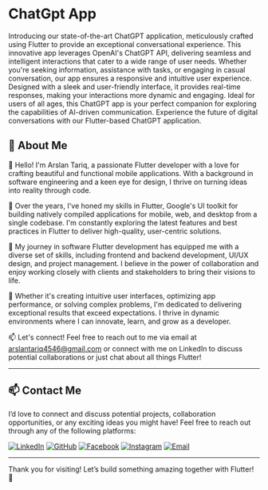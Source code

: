 # ChatGpt App

Introducing our state-of-the-art ChatGPT application, meticulously crafted using Flutter to provide an exceptional conversational experience. This innovative app leverages OpenAI's ChatGPT API, delivering seamless and intelligent interactions that cater to a wide range of user needs. Whether you're seeking information, assistance with tasks, or engaging in casual conversation, our app ensures a responsive and intuitive user experience. Designed with a sleek and user-friendly interface, it provides real-time responses, making your interactions more dynamic and engaging. Ideal for users of all ages, this ChatGPT app is your perfect companion for exploring the capabilities of AI-driven communication. Experience the future of digital conversations with our Flutter-based ChatGPT application.

## 🚀 About Me
👋 Hello! I'm Arslan Tariq, a passionate Flutter developer with a love for crafting beautiful and functional mobile applications. With a background in software engineering and a keen eye for design, I thrive on turning ideas into reality through code.

🚀 Over the years, I've honed my skills in Flutter, Google's UI toolkit for building natively compiled applications for mobile, web, and desktop from a single codebase. I'm constantly exploring the latest features and best practices in Flutter to deliver high-quality, user-centric solutions.

💼 My journey in software Flutter development has equipped me with a diverse set of skills, including frontend and backend development, UI/UX design, and project management. I believe in the power of collaboration and enjoy working closely with clients and stakeholders to bring their visions to life.

🌟 Whether it's creating intuitive user interfaces, optimizing app performance, or solving complex problems, I'm dedicated to delivering exceptional results that exceed expectations. I thrive in dynamic environments where I can innovate, learn, and grow as a developer.

📫 Let's connect! Feel free to reach out to me via email at arslantariq4546@gmail.com or connect with me on LinkedIn to discuss potential collaborations or just chat about all things Flutter!



 ---

## 📫 Contact Me

I’d love to connect and discuss potential projects, collaboration opportunities, or any exciting ideas you might have! Feel free to reach out through any of the following platforms:

[![LinkedIn](https://img.shields.io/badge/-LinkedIn-blue?style=flat-square&logo=linkedin&logoColor=white)](https://www.linkedin.com/in/arslan4546/)
[![GitHub](https://img.shields.io/badge/-GitHub-black?style=flat-square&logo=github&logoColor=white)](https://github.com/Arslan4546)
[![Facebook](https://img.shields.io/badge/-Facebook-1877F2?style=flat-square&logo=facebook&logoColor=white)](https://www.facebook.com/Arslan4546)
[![Instagram](https://img.shields.io/badge/-Instagram-E4405F?style=flat-square&logo=instagram&logoColor=white)](https://www.instagram.com/arslantariq4546)
[![Email](https://img.shields.io/badge/-Email-D14836?style=flat-square&logo=gmail&logoColor=white)](mailto:arslantariq4546@gmail.com)

---

Thank you for visiting! Let’s build something amazing together with Flutter! 🌟 

